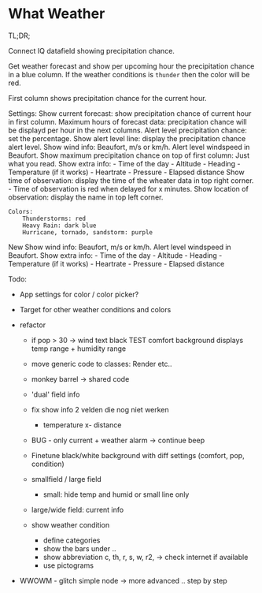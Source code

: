 # What Weather

TL;DR;

Connect IQ datafield showing precipitation chance.

Get weather forecast and show per upcoming hour the precipitation chance in a blue column.
If the weather conditions is `thunder` then the color will be red.

First column shows precipitation chance for the current hour.

Settings:
	Show current forecast: show precipitation chance of current hour in first column.
	Maximum hours of forecast data: precipitation chance will be displayd per hour in the next columns.
	Alert level precipitation chance: set the percentage.
	Show alert level line: display the precipitation chance alert level.
	Show wind info: Beaufort, m/s or km/h.
	Alert level windspeed in Beaufort.
	Show maximum precipitation chance on top of first column: Just what you read.
	Show extra info:
		- Time of the day
		- Altitude
		- Heading
		- Temperature (if it works)
		- Heartrate
		- Pressure
		- Elapsed distance
	Show time of observation: display the time of the wheater data in top right corner.
		- Time of observation is red when delayed for x minutes.
	Show location of observation: display the name in top left corner.

	Colors:
		Thunderstorms: red
		Heavy Rain: dark blue
		Hurricane, tornado, sandstorm: purple 
		    		       
New
	Show wind info: Beaufort, m/s or km/h.
	Alert level windspeed in Beaufort.
	Show extra info:
		- Time of the day
		- Altitude
		- Heading
		- Temperature (if it works)
		- Heartrate
		- Pressure
		- Elapsed distance
	
Todo:
 - App settings for color / color picker?
 - Target for other weather conditions and colors
 
 - refactor
	 
	
	 - if pop > 30 -> wind text black
	TEST comfort background displays temp range + humidity range
	- move generic code to classes: Render etc..
	- monkey barrel -> shared code
	- 'dual' field info
	- fix show info 2 velden die nog niet werken
		- temperature
		x- distance
	- BUG - only current + weather alarm -> continue beep
	- Finetune black/white background with diff settings (comfort, pop, condition)

	- smallfield / large field
		- small: hide temp and humid or small line only
	- large/wide field: current info
	
	
	- show weather condition 
		- define categories
		- show the bars under ..
		- show abbreviation c, th, r, s, w, r2, -> check internet if available
		- use pictograms 
		

		

- WWOWM - glitch simple node -> more advanced .. step by step



